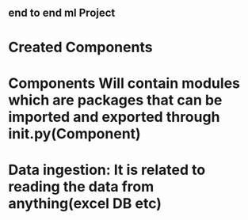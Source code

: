 ## end to end ml Project

# Created Components 

# Components Will contain modules which are packages that can be imported and exported through init.py(Component)

# Data ingestion: It is related to reading the data from anything(excel DB etc)

